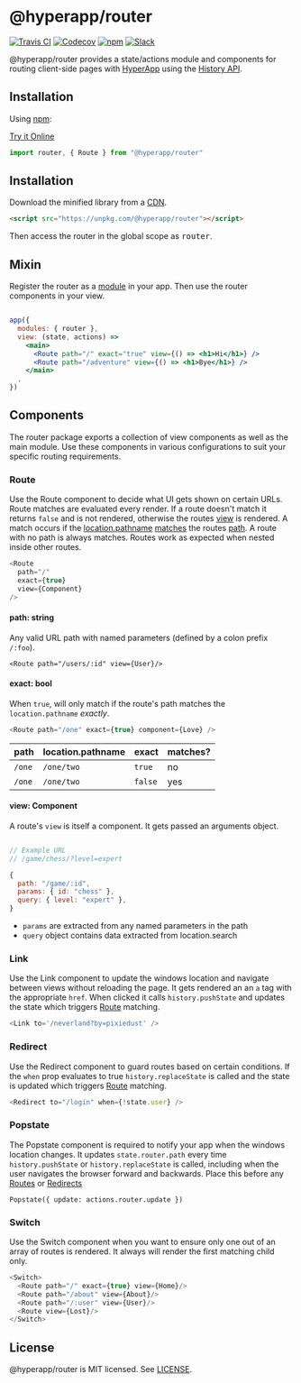 # @hyperapp/router
[![Travis CI](https://img.shields.io/travis/hyperapp/router/master.svg)](https://travis-ci.org/hyperapp/router)
[![Codecov](https://img.shields.io/codecov/c/github/hyperapp/router/master.svg)](https://codecov.io/gh/hyperapp/router)
[![npm](https://img.shields.io/npm/v/@hyperapp/router.svg)](https://www.npmjs.org/package/hyperapp)
[![Slack](https://hyperappjs.herokuapp.com/badge.svg)](https://hyperappjs.herokuapp.com "Join us")

@hyperapp/router provides a state/actions module and components for routing client-side pages with [HyperApp](https://github.com/hyperapp/hyperapp) using the [History API](https://developer.mozilla.org/en-US/docs/Web/API/History).

## Installation

Using [npm](https://npmjs.com):

[Try it Online](http://hyperapp-router.surge.sh)

```jsx
import router, { Route } from "@hyperapp/router"
```

## Installation

Download the minified library from a [CDN](https://unpkg.com/@hyperapp/router).

```html
<script src="https://unpkg.com/@hyperapp/router"></script>
```

Then access the router in the global scope as <samp>router</samp>.

## Mixin

Register the router as a [module](https://github.com/hyperapp/hyperapp/blob/master/docs/modules.md) in your app. Then use the router components in your view.

```jsx

app({
  modules: { router },
  view: (state, actions) =>
    <main>
      <Route path="/" exact="true" view={() => <h1>Hi</h1>} />
      <Route path="/adventure" view={() => <h1>Bye</h1>} />
    </main>
  ,
})
```

## Components

The router package exports a collection of view components as well as the main module. Use these components in various configurations to suit your specific routing requirements.

### Route

Use the Route component to decide what UI gets shown on certain URLs. Route matches are evaluated every render. If a route doesn't match it returns `false` and is not rendered, otherwise the routes [view](#view) is rendered. A match occurs if the [location.pathname]() [matches]() the routes [path](#path). A route with no path is always matches. Routes work as expected when nested inside other routes.

```js
<Route
  path="/"
  exact={true}
  view={Component}
/>
```

#### path: string

Any valid URL path with named parameters (defined by a colon prefix `/:foo`).

```
<Route path="/users/:id" view={User}/>
```

#### exact: bool

When `true`, will only match if the route's path matches the `location.pathname` _exactly_.

```js
<Route path="/one" exact={true} component={Love} />
```

| path | location.pathname | exact | matches? |
| --- | --- | --- | --- |
| `/one`  | `/one/two`  | `true` | no |
| `/one`  | `/one/two`  | `false` | yes |


#### view: Component

A route's `view` is itself a component. It gets passed an arguments object.

```js

// Example URL
// /game/chess/?level=expert

{
  path: "/game/:id",
  params: { id: "chess" },
  query: { level: "expert" },
}
```

- `params` are extracted from any named parameters in the path
- `query` object contains data extracted from location.search


### Link

Use the Link component to update the windows location and navigate between views without reloading the page. It gets rendered an an `a` tag with the appropriate `href`. When clicked it calls `history.pushState` and updates the state which triggers [Route](#Route) matching.

```js
<Link to='/neverland?by=pixiedust' />
```

### Redirect

Use the Redirect component to guard routes based on certain conditions. If the `when` prop evaluates to true `history.replaceState` is called and the state is updated which triggers [Route](#Route) matching.

```js
<Redirect to="/login" when={!state.user} />
```

### Popstate

The Popstate component is required to notify your app when the windows location changes. It updates `state.router.path` every time `history.pushState` or `history.replaceState` is called, including when the user navigates the browser forward and backwards. Place this before any [Routes](#Routes) or [Redirects](#Redirects)

```
Popstate({ update: actions.router.update })
```

### Switch

Use the Switch component when you want to ensure only one out of an array of routes is rendered. It always will render the first matching child only.

```js
<Switch>
  <Route path="/" exact={true} view={Home}/>
  <Route path="/about" view={About}/>
  <Route path="/:user" view={User}/>
  <Route view={Lost}/>
</Switch>
```


## License

@hyperapp/router is MIT licensed. See [LICENSE](LICENSE.md).
